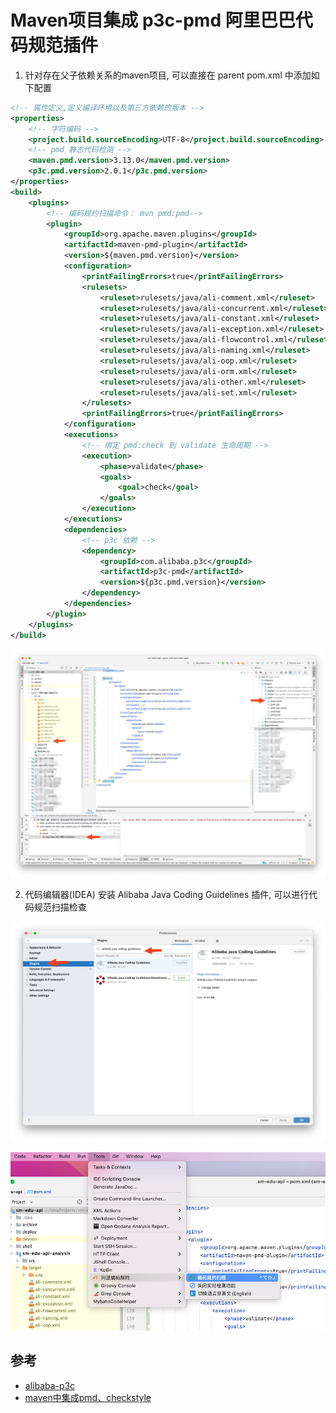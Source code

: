 # Maven项目集成 p3c-pmd 阿里巴巴代码规范插件

1. 针对存在父子依赖关系的maven项目, 可以直接在 parent pom.xml 中添加如下配置

```xml
<!-- 属性定义,定义编译环境以及第三方依赖的版本 -->
<properties>
    <!-- 字符编码 -->
    <project.build.sourceEncoding>UTF-8</project.build.sourceEncoding>
    <!-- pmd 静态代码检测 -->
    <maven.pmd.version>3.13.0</maven.pmd.version>
    <p3c.pmd.version>2.0.1</p3c.pmd.version>
</properties>
<build>
    <plugins>
        <!-- 编码规约扫描命令： mvn pmd:pmd-->
        <plugin>
            <groupId>org.apache.maven.plugins</groupId>
            <artifactId>maven-pmd-plugin</artifactId>
            <version>${maven.pmd.version}</version>
            <configuration>
                <printFailingErrors>true</printFailingErrors>
                <rulesets>
                    <ruleset>rulesets/java/ali-comment.xml</ruleset>
                    <ruleset>rulesets/java/ali-concurrent.xml</ruleset>
                    <ruleset>rulesets/java/ali-constant.xml</ruleset>
                    <ruleset>rulesets/java/ali-exception.xml</ruleset>
                    <ruleset>rulesets/java/ali-flowcontrol.xml</ruleset>
                    <ruleset>rulesets/java/ali-naming.xml</ruleset>
                    <ruleset>rulesets/java/ali-oop.xml</ruleset>
                    <ruleset>rulesets/java/ali-orm.xml</ruleset>
                    <ruleset>rulesets/java/ali-other.xml</ruleset>
                    <ruleset>rulesets/java/ali-set.xml</ruleset>
                </rulesets>
                <printFailingErrors>true</printFailingErrors>
            </configuration>
            <executions>
                <!-- 绑定 pmd:check 到 validate 生命周期 -->
                <execution>
                    <phase>validate</phase>
                    <goals>
                        <goal>check</goal>
                    </goals>
                </execution>
            </executions>
            <dependencies>
                <!-- p3c 依赖 -->
                <dependency>
                    <groupId>com.alibaba.p3c</groupId>
                    <artifactId>p3c-pmd</artifactId>
                    <version>${p3c.pmd.version}</version>
                </dependency>
            </dependencies>
        </plugin>
    </plugins>
</build>
```

![maven-p3c-pmd](img/maven-p3c-pmd-pom.png)

2. 代码编辑器(IDEA) 安装 Alibaba Java Coding Guidelines 插件, 可以进行代码规范扫描检查

![install-idea-plugin](img/install-idea-plugin.png)



![idea-plugin-code-check](img/idea-plugin-code-check.png)


## 参考

- [alibaba-p3c](https://github.com/alibaba/p3c/tree/master/idea-plugin)
- [maven中集成pmd、checkstyle](https://www.jianshu.com/p/557b975ae40d)